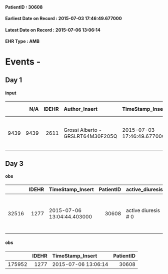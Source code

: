 
#### PatientID : 30608
#### Earliest Date on Record : 2015-07-03 17:46:49.677000
#### Latest Date on Record : 2015-07-06 13:06:14
#### EHR Type : AMB

# Events - 

## Day 1

#### input
|      |    N/A |   IDEHR | Author_Insert                     | TimeStamp_Insert           | EHRType   |   PatientID |   IDDigitalSignDocument | persone_vicine   |   Unnamed: 0_x.1 |   IDANAMNESI_SOCIALE | Patient   | FamigliaAltro   | Paziente_T   | FamigliaAltro_T   |   Non_Rilevabile_x.1 | Note_Non_Rilevabile_x.1   | opt_Problemi   | ds_note_timori                                               | chk_contr_sintomi   | opt_paziente_a   | opt_famiglia_a   | opt_adeguatezza   | opt_paziente_solo   | opt_presente_assente   | Caregiver_principale           | opt_capacita     | opt_risorse_ec   | opt_paziente_ad   | opt_caregiver_ad   | opt_inv_civile            | Needs     | Domestic partnership   | Fragility                    |
|-----:|-------:|--------:|:----------------------------------|:---------------------------|:----------|------------:|------------------------:|:-----------------|-----------------:|---------------------:|:----------|:----------------|:-------------|:------------------|---------------------:|:--------------------------|:---------------|:-------------------------------------------------------------|:--------------------|:-----------------|:-----------------|:------------------|:--------------------|:-----------------------|:-------------------------------|:-----------------|:-----------------|:------------------|:-------------------|:--------------------------|:----------|:-----------------------|:-----------------------------|
| 9439 |   9439 |    2611 | Grossi Alberto - GRSLRT64M30F205Q | 2015-07-03 17:46:49.677000 | AMB       |       30608 |                   97134 | N/A              |             1119 |                  725 | Si#1      | Si#1            | No#0         | Si#1              |                    0 | NR                        | No#0           | La famiglia non vorrebbe terminare l'assistenza al domicilio | controllo sintomi#0 | Indefinite#2     | Congruenti#1     | Da valutare#2     | No#0                | Presente#1             | moglie Maria e figlia Patrizia | Incrementabile#1 | Adeguate#1       | Totale#2          | Totale#2           | in fase di accertamento#2 | Clinici#0 | Coniuge/Convivente#0   | sovraccarico assistenziale#4 |


## Day 3

#### obs
|       |   IDEHR | TimeStamp_Insert           |   PatientID | active_diuresis     | motor_performance                                                                                  | mood                                |
|------:|--------:|:---------------------------|------------:|:--------------------|:---------------------------------------------------------------------------------------------------|:------------------------------------|
| 32516 |    1277 | 2015-07-06 13:04:44.403000 |       30608 | active diuresis # 0 | 30% - Patient with directions to the hospital or home hospitalization, intensive home support # 03 | Apathy # 00; closed in himself # 01 |

#### obs
|        |   IDEHR | TimeStamp_Insert    |   PatientID |
|-------:|--------:|:--------------------|------------:|
| 175952 |    1277 | 2015-07-06 13:06:14 |       30608 |


